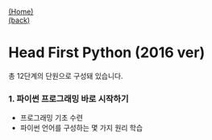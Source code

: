 [(Home)](https://github.com/DoranLyong/Python_study) <br/>
[(back)](https://github.com/DoranLyong/Python_study/tree/master/1_regular/Head_First_Python)

# Head First Python (2016 ver)
총 12단계의 단원으로 구성돼 있습니다. 


### 1. 파이썬 프로그래밍 바로 시작하기 
* 프로그래밍 기초 수련 
* 파이썬 언어를 구성하는 몇 가지 원리 학습 
